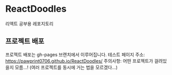 # ReactDoodles
리액트 공부용 레포지토리

## 프로젝트 배포
프로젝트 배포는 gh-pages 브랜치에서 이루어집니다.
테스트 페이지 주소: https://pawprint0706.github.io/ReactDoodles/
주의사항: 어떤 프로젝트가 걸려있을지 모름...! (여러 프로젝트를 동시에 거는 법을 모르겠다...)
